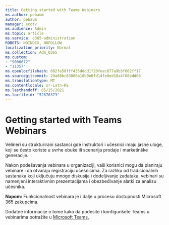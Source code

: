 ```yaml
---
title: Getting started with Teams Webinars
ms.author: pebaum
author: pebaum
manager: scotv
ms.audience: Admin
ms.topic: article
ms.service: o365-administration
ROBOTS: NOINDEX, NOFOLLOW
localization_priority: Normal
ms.collection: Adm_O365
ms.custom:
- "9006672"
- "11357"
ms.openlocfilehash: 682fa58fff435dddd1f20feac877a9b3f602ff17
ms.sourcegitcommit: 29a88bc83086b18b0e0fd14fe8ed18a4f88edd06
ms.translationtype: MT
ms.contentlocale: sr-Latn-RS
ms.lasthandoff: 05/25/2021
ms.locfileid: "52676373"
---
```

# <a name="getting-started-with-teams-webinars"></a>Getting started with Teams Webinars

Velineri su strukturirani sastanci gde instruktori i učesnici imaju jasne uloge, koji se često koriste u svrhe obuke ili scenarija prodaje i marketinške generacije.

Nakon podešavanja vebinara u organizaciji, vaši korisnici mogu da planiraju vebinare i da otvaraju registraciju učesnicima. Za razliku od tradicionalnih sastanaka koji uključuju mnogo diskusija i dodeljivanje zadataka, vebinari su namenjeni interaktivnim prezentacijama i obezbeđivanje alatki za analizu učesnika.

**Napom:** Funkcionalnost vebinara je i dalje u procesu dostupnosti Microsoft 365 zakupcima. 

Dodatne informacije o tome kako da podesite i konfigurišete Teams u vebinarima potražite u [Microsoft Teams.](/microsoftteams/set-up-webinars)